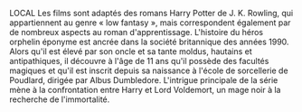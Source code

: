 LOCAL
Les films sont adaptés des romans Harry Potter de J. K. Rowling, qui appartiennent au genre « low fantasy », mais correspondent également par de nombreux aspects au roman d'apprentissage. L'histoire du héros orphelin éponyme est ancrée dans la société britannique des années 1990. Alors qu'il est élevé par son oncle et sa tante moldus, hautains et antipathiques, il découvre à l'âge de 11 ans qu'il possède des facultés magiques et qu'il est inscrit depuis sa naissance à l'école de sorcellerie de Poudlard, dirigée par Albus Dumbledore. L'intrigue principale de la série mène à la confrontation entre Harry et Lord Voldemort, un mage noir à la recherche de l'immortalité.
